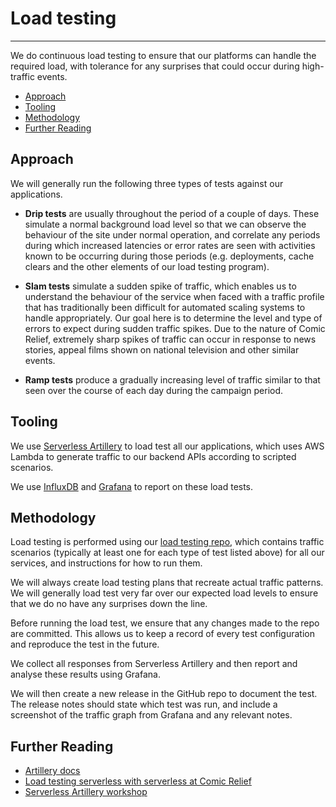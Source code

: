 # Load testing
***

We do continuous load testing to ensure that our platforms can handle the
required load, with tolerance for any surprises that could occur during
high-traffic events.

- [Approach](#approach)
- [Tooling](#tooling)
- [Methodology](#methodology)
- [Further Reading](#further-reading)

## Approach

We will generally run the following three types of tests against our
applications.

- **Drip tests** are usually throughout the period of a couple of days. These
  simulate a normal background load level so that we can observe the behaviour
  of the site under normal operation, and correlate any periods during which
  increased latencies or error rates are seen with activities known to be
  occurring during those periods (e.g. deployments, cache clears and the other
  elements of our load testing program).

- **Slam tests** simulate a sudden spike of traffic, which enables us to
  understand the behaviour of the service when faced with a traffic profile
  that has traditionally been difficult for automated scaling systems to handle
  appropriately. Our goal here is to determine the level and type of errors to
  expect during sudden traffic spikes. Due to the nature of Comic Relief,
  extremely sharp spikes of traffic can occur in response to news stories,
  appeal films shown on national television and other similar events.

- **Ramp tests** produce a gradually increasing level of traffic similar to
  that seen over the course of each day during the campaign period.

## Tooling

We use [Serverless Artillery](https://github.com/Nordstrom/serverless-artillery)
to load test all our applications, which uses AWS Lambda to generate traffic
to our backend APIs according to scripted scenarios.

We use [InfluxDB](https://www.influxdata.com/) and
[Grafana](https://grafana.com/) to report on these load tests.

## Methodology

Load testing is performed using our
[load testing repo](https://github.com/comicrelief/loadtest-artillery), which
contains traffic scenarios (typically at least one for each type of test listed
above) for all our services, and instructions for how to run them.

We will always create load testing plans that recreate actual traffic patterns. We will generally load test very far
over our expected load levels to ensure that we do no have any surprises down the line.

Before running the load test, we ensure that any changes made to the repo are
committed. This allows us to keep a record of every test configuration and
reproduce the test in the future.

We collect all responses from Serverless Artillery and then report and analyse
these results using Grafana.

We will then create a new release in the GitHub repo to document the test. The
release notes should state which test was run, and include a screenshot of the
traffic graph from Grafana and any relevant notes.

## Further Reading

- [Artillery docs](https://artillery.io/docs/)
- [Load testing serverless with serverless at Comic Relief](https://medium.com/comic-relief/load-testing-serverless-with-serverless-at-comic-relief-cb6b9fa026ee)
- [Serverless Artillery workshop](https://github.com/Nordstrom/serverless-artillery-workshop)
